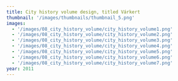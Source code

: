 ```yaml
---
title: City history volume design, titled Várkert
thumbnail: '/images/thumbnails/thumbnail_5.png'
images:
  - '/images/08_city_history_volume/city_history_volume1.png'
  - '/images/08_city_history_volume/city_history_volume2.png'
  - '/images/08_city_history_volume/city_history_volume3.png'
  - '/images/08_city_history_volume/city_history_volume4.png'
  - '/images/08_city_history_volume/city_history_volume5.png'
  - '/images/08_city_history_volume/city_history_volume6.png'
  - '/images/08_city_history_volume/city_history_volume7.png'
year: 2011
---
```

